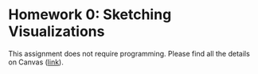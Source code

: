 # Homework 0: Sketching Visualizations

This assignment does not require programming. Please find all the details on Canvas ([link](https://canvas.ucdavis.edu/courses/849489/assignments/1185569)).
